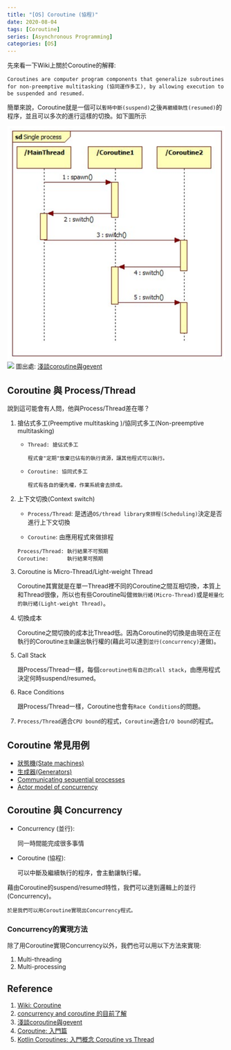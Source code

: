 ```yaml
---
title: "[OS] Coroutine (協程)"
date: 2020-08-04
tags: [Coroutine]
series: [Asynchronous Programming]
categories: [OS]
---
```


先來看一下Wiki上關於Coroutine的解釋:

```
Coroutines are computer program components that generalize subroutines for non-preemptive multitasking (協同運作多工), by allowing execution to be suspended and resumed.
```

簡單來說，Coroutine就是一個可以`暫時中斷(suspend)`之後`再繼續執性(resumed)`的程序，並且可以多次的進行這樣的切換。如下圖所示

![](images/coroutine_1.png)
![](/my-blog/images/os/coroutine/coroutine_1.png)
圖出處: [淺談coroutine與gevent](http://blog.ez2learn.com/2010/07/17/talk-about-coroutine-and-gevent/)

## Coroutine 與 Process/Thread

說到這可能會有人問，他與Process/Thread差在哪？

1. 搶佔式多工(Preemptive multitasking )/協同式多工(Non-preemptive multitasking)

   - `Thread: 搶佔式多工`

        ```
        程式會"定期"放棄已佔有的執行資源，讓其他程式可以執行。
        ```

   - `Coroutine: 協同式多工`

        ```
        程式有各自的優先權，作業系統會去排成。
        ```

2. 上下文切換(Context switch)

   - `Process/Thread`:
        是透過`OS/thread library來排程(Scheduling)`決定是否進行上下文切換

   -  `Coroutine`: 由應用程式來做排程

    ```
    Process/Thread: 執行結果不可預期
    Coroutine:      執行結果可預期
    ```

3. Coroutine is Micro-Thread/Light-weight Thread

   Coroutine其實就是在單一Thread裡不同的Coroutine之間互相切換，本質上和Thread很像，所以也有些Coroutine叫做`微執行緒(Micro-Thread)`或是`輕量化的執行緒(Light-weight Thread)`。

4. 切換成本

   Coroutine之間切換的成本比Thread低。因為Coroutine的切換是由現在正在執行的Coroutine`主動`讓出執行權的(藉此可以達到`並行(concurrency)`運做)。

5. Call Stack

   跟Process/Thread一樣，每個`coroutine也有自己的call stack`，由應用程式決定何時suspend/resumed。

6. Race Conditions

   跟Process/Thread一樣，Coroutine也會有`Race Conditions`的問題。

7. `Process/Thread`適合`CPU bound`的程式，`Coroutine`適合`I/O bound`的程式。

## Coroutine 常見用例

- [狀態機(State machines)](https://en.wikipedia.org/wiki/Finite-state_machine)
- [生成器(Generators)](https://en.wikipedia.org/wiki/Generator_(computer_programming))
- [Communicating sequential processes](https://en.wikipedia.org/wiki/Communicating_sequential_processes)
- [Actor model of concurrency](https://en.wikipedia.org/wiki/Actor_model)

## Coroutine 與 Concurrency

- Concurrency (並行):

    同一時間能完成很多事情

- Coroutine (協程):

    可以中斷及繼續執行的程序，會主動讓執行權。

藉由Coroutine的suspend/resumed特性，我們可以達到邏輯上的並行(Concurrency)。

```
於是我們可以用Coroutine實現出Concurrency程式。
```

### Concurrency的實現方法

除了用Coroutine實現Concurrency以外，我們也可以用以下方法來實現:

1. Multi-threading
2. Multi-processing

## Reference

1. [Wiki: Coroutine](https://en.wikipedia.org/wiki/Coroutine)
2. [concurrency and coroutine 的目前了解](https://blogger.godfat.org/2011/12/concurrency-and-coroutine.html)
3. [淺談coroutine與gevent](http://blog.ez2learn.com/2010/07/17/talk-about-coroutine-and-gevent/)
4. [Coroutine: 入門篇 ](https://electronic.blue/blog/2012/06/11-coroutine-an-introduction/)
5. [Kotlin Coroutines: 入門概念 Coroutine vs Thread](https://medium.com/gogolook-tech/kotlin-coroutines-%E5%85%A5%E9%96%80%E6%A6%82%E5%BF%B5-coroutine-vs-thread-e7d112b0d8ba)
